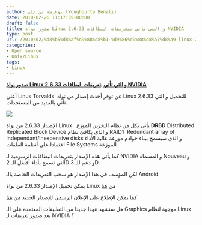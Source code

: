 ```yaml
---
author: يوغرطة بن علي (Youghourta Benali)
date: 2010-02-26 11:17:55+00:00
draft: false
title: صدور نواة Linux 2.6.33 و التي تأتي بتعريفات  لبطاقات NVIDIA
type: post
url: /2010/02/%d8%b5%d8%af%d9%88%d8%b1-%d9%86%d9%88%d8%a7%d8%a9-linux-2-6-33-%d9%88-%d8%a7%d9%84%d8%aa%d9%8a-%d8%aa%d8%a3%d8%aa%d9%8a-%d8%a8%d8%aa%d8%b9%d8%b1%d9%8a%d9%81%d8%a7%d8%aa-%d9%84%d8%a8%d8%b7%d8%a7%d9%82/
categories:
- Open source
- Unix/Linux
tags:
- Linux
---
```


[**صدور نواة Linux 2.6.33 و التي تأتي بتعريفات  لبطاقات NVIDIA**](http://www.it-scoop.com/2010/02/%d8%b5%d8%af%d9%88%d8%b1-%d9%86%d9%88%d8%a7%d8%a9-linux-2-6-33-%d9%88-%d8%a7%d9%84%d8%aa%d9%8a-%d8%aa%d8%a3%d8%aa%d9%8a-%d8%a8%d8%aa%d8%b9%d8%b1%d9%8a%d9%81%d8%a7%d8%aa-%d9%84%d8%a8%d8%b7%d8%a7%d9%82/)


أعلن Linus Torvalds  عن توفر أحدث إصدار من نواة Linux 2.6.33 للتحميل و التي تأتي بالعديد من المستجدات.

[![](http://djug.developpez.com/rsc/Linux-kernel.jpeg)
](http://www.it-scoop.com/2010/02/%d8%b5%d8%af%d9%88%d8%b1-%d9%86%d9%88%d8%a7%d8%a9-linux-2-6-33-%d9%88-%d8%a7%d9%84%d8%aa%d9%8a-%d8%aa%d8%a3%d8%aa%d9%8a-%d8%a8%d8%aa%d8%b9%d8%b1%d9%8a%d9%81%d8%a7%d8%aa-%d9%84%d8%a8%d8%b7%d8%a7%d9%82/)

الإصدار 2.6.33 من نواة Linux   يأتي بكل من نظام التخزين الموزع **DRBD** Distributed Replicated Block Device و الذي يكافئ نظام RAID1  Redundant array of independant/inexpensive disks و الذي سيسمح ببناء خوادم موزعة عالية الأداء اعتمادا على أنظمة الملفات File Systems الموزعة.

كما يأتي هذه الإصدار بتعريفات البطاقات الرسومية لـ NVIDIA و المسماة Nouveau و التي تسمح بأداء أفضل للـ 2D و دعم للـ 3D.

لكن المؤسف في هذا الإصدار هو سحب التعريفات الخاصة بالـ Android.

يمكن تحميل الإصدار 2.6.33 من نواة Linux من [هنا](http://www.kernel.org/)

كما يمكن الإطلاع على الإعلان الرسمي للإصدار الجديد من [هنا](http://lkml.org/lkml/2010/2/24/301)

هل سنشهد عهدا جديدا من التطبيقات المعتمدة على الـ Graphics موجهة لنظام Linux بعد صدور تعريفات لـ NVIDIA ؟
